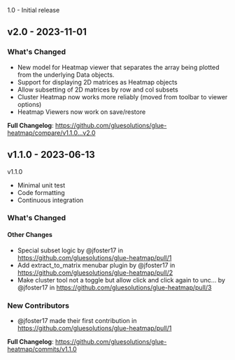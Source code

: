 1.0 - Initial release

## v2.0 - 2023-11-01

<!-- Release notes generated using configuration in .github/release.yml at main -->
### What's Changed

- New model for Heatmap viewer that separates the array being plotted from the underlying Data objects.
- Support for displaying 2D matrices as Heatmap objects
- Allow subsetting of 2D matrices by row and col subsets
- Cluster Heatmap now works more reliably (moved from toolbar to viewer options)
- Heatmap Viewers now work on save/restore

**Full Changelog**: https://github.com/gluesolutions/glue-heatmap/compare/v1.1.0...v2.0

## v1.1.0 - 2023-06-13

v1.1.0

- Minimal unit test
- Code formatting
- Continuous integration

<!-- Release notes generated using configuration in .github/release.yml at main -->
### What's Changed

#### Other Changes

- Special subset logic by @jfoster17 in https://github.com/gluesolutions/glue-heatmap/pull/1
- Add extract_to_matrix menubar plugin by @jfoster17 in https://github.com/gluesolutions/glue-heatmap/pull/2
- Make cluster tool not a toggle but allow click and click again to unc… by @jfoster17 in https://github.com/gluesolutions/glue-heatmap/pull/3

### New Contributors

- @jfoster17 made their first contribution in https://github.com/gluesolutions/glue-heatmap/pull/1

**Full Changelog**: https://github.com/gluesolutions/glue-heatmap/commits/v1.1.0
